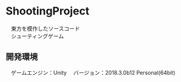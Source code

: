 # ShootingProject
　東方を模作したソースコード\
　シューティングゲーム

## 開発環境
　ゲームエンジン：Unity
　バージョン：2018.3.0b12 Personal(64bit)

